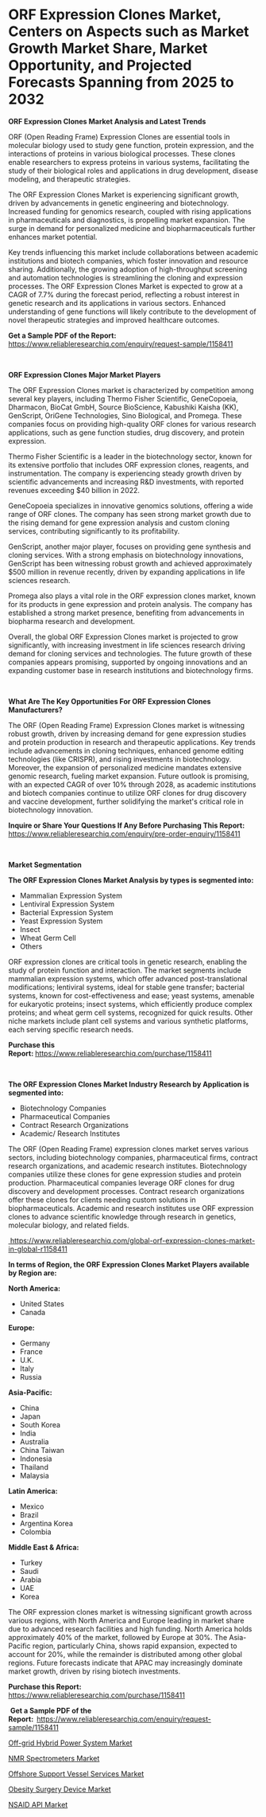 <p><h1>ORF Expression Clones Market, Centers on Aspects such as Market Growth Market Share, Market Opportunity, and Projected Forecasts Spanning from 2025 to 2032</h1></p><p><strong>ORF Expression Clones Market Analysis and Latest Trends</strong></p>
<p><p>ORF (Open Reading Frame) Expression Clones are essential tools in molecular biology used to study gene function, protein expression, and the interactions of proteins in various biological processes. These clones enable researchers to express proteins in various systems, facilitating the study of their biological roles and applications in drug development, disease modeling, and therapeutic strategies. </p><p>The ORF Expression Clones Market is experiencing significant growth, driven by advancements in genetic engineering and biotechnology. Increased funding for genomics research, coupled with rising applications in pharmaceuticals and diagnostics, is propelling market expansion. The surge in demand for personalized medicine and biopharmaceuticals further enhances market potential. </p><p>Key trends influencing this market include collaborations between academic institutions and biotech companies, which foster innovation and resource sharing. Additionally, the growing adoption of high-throughput screening and automation technologies is streamlining the cloning and expression processes. The ORF Expression Clones Market is expected to grow at a CAGR of 7.7% during the forecast period, reflecting a robust interest in genetic research and its applications in various sectors. Enhanced understanding of gene functions will likely contribute to the development of novel therapeutic strategies and improved healthcare outcomes.</p></p>
<p><strong>Get a Sample PDF of the Report:&nbsp;</strong> <a href="https://www.reliableresearchiq.com/enquiry/request-sample/1158411?utm_campaign=1170&utm_medium=2&utm_source=Github&utm_content=ia&utm_term=21032025&utm_id=orf-expression-clones">https://www.reliableresearchiq.com/enquiry/request-sample/1158411</a></p>
<p>&nbsp;</p>
<p><strong>ORF Expression Clones Major Market Players</strong></p>
<p><p>The ORF Expression Clones market is characterized by competition among several key players, including Thermo Fisher Scientific, GeneCopoeia, Dharmacon, BioCat GmbH, Source BioScience, Kabushiki Kaisha (KK), GenScript, OriGene Technologies, Sino Biological, and Promega. These companies focus on providing high-quality ORF clones for various research applications, such as gene function studies, drug discovery, and protein expression.</p><p>Thermo Fisher Scientific is a leader in the biotechnology sector, known for its extensive portfolio that includes ORF expression clones, reagents, and instrumentation. The company is experiencing steady growth driven by scientific advancements and increasing R&D investments, with reported revenues exceeding $40 billion in 2022.</p><p>GeneCopoeia specializes in innovative genomics solutions, offering a wide range of ORF clones. The company has seen strong market growth due to the rising demand for gene expression analysis and custom cloning services, contributing significantly to its profitability.</p><p>GenScript, another major player, focuses on providing gene synthesis and cloning services. With a strong emphasis on biotechnology innovations, GenScript has been witnessing robust growth and achieved approximately $500 million in revenue recently, driven by expanding applications in life sciences research.</p><p>Promega also plays a vital role in the ORF expression clones market, known for its products in gene expression and protein analysis. The company has established a strong market presence, benefiting from advancements in biopharma research and development.</p><p>Overall, the global ORF Expression Clones market is projected to grow significantly, with increasing investment in life sciences research driving demand for cloning services and technologies. The future growth of these companies appears promising, supported by ongoing innovations and an expanding customer base in research institutions and biotechnology firms.</p></p>
<p>&nbsp;</p>
<p><strong>What Are The Key Opportunities For ORF Expression Clones Manufacturers?</strong></p>
<p><p>The ORF (Open Reading Frame) Expression Clones market is witnessing robust growth, driven by increasing demand for gene expression studies and protein production in research and therapeutic applications. Key trends include advancements in cloning techniques, enhanced genome editing technologies (like CRISPR), and rising investments in biotechnology. Moreover, the expansion of personalized medicine mandates extensive genomic research, fueling market expansion. Future outlook is promising, with an expected CAGR of over 10% through 2028, as academic institutions and biotech companies continue to utilize ORF clones for drug discovery and vaccine development, further solidifying the market's critical role in biotechnology innovation.</p></p>
<p><strong>Inquire or Share Your Questions If Any Before Purchasing This Report:</strong> <a href="https://www.reliableresearchiq.com/enquiry/pre-order-enquiry/1158411?utm_campaign=1170&utm_medium=2&utm_source=Github&utm_content=ia&utm_term=21032025&utm_id=orf-expression-clones">https://www.reliableresearchiq.com/enquiry/pre-order-enquiry/1158411</a></p>
<p>&nbsp;</p>
<p><strong>Market Segmentation</strong></p>
<p><strong>The ORF Expression Clones Market Analysis by types is segmented into:</strong></p>
<p><ul><li>Mammalian Expression System</li><li>Lentiviral Expression System</li><li>Bacterial Expression System</li><li>Yeast Expression System</li><li>Insect</li><li>Wheat Germ Cell</li><li>Others</li></ul></p>
<p><p>ORF expression clones are critical tools in genetic research, enabling the study of protein function and interaction. The market segments include mammalian expression systems, which offer advanced post-translational modifications; lentiviral systems, ideal for stable gene transfer; bacterial systems, known for cost-effectiveness and ease; yeast systems, amenable for eukaryotic proteins; insect systems, which efficiently produce complex proteins; and wheat germ cell systems, recognized for quick results. Other niche markets include plant cell systems and various synthetic platforms, each serving specific research needs.</p></p>
<p><strong>Purchase this Report:&nbsp;</strong><a href="https://www.reliableresearchiq.com/purchase/1158411?utm_campaign=1170&utm_medium=2&utm_source=Github&utm_content=ia&utm_term=21032025&utm_id=orf-expression-clones">https://www.reliableresearchiq.com/purchase/1158411</a></p>
<p>&nbsp;</p>
<p><strong>The ORF Expression Clones Market Industry Research by Application is segmented into:</strong></p>
<p><ul><li>Biotechnology Companies</li><li>Pharmaceutical Companies</li><li>Contract Research Organizations</li><li>Academic/ Research Institutes</li></ul></p>
<p><p>The ORF (Open Reading Frame) expression clones market serves various sectors, including biotechnology companies, pharmaceutical firms, contract research organizations, and academic research institutes. Biotechnology companies utilize these clones for gene expression studies and protein production. Pharmaceutical companies leverage ORF clones for drug discovery and development processes. Contract research organizations offer these clones for clients needing custom solutions in biopharmaceuticals. Academic and research institutes use ORF expression clones to advance scientific knowledge through research in genetics, molecular biology, and related fields.</p></p>
<p><a href="https://www.reliableresearchiq.com/global-orf-expression-clones-market-in-global-r1158411?utm_campaign=1170&utm_medium=2&utm_source=Github&utm_content=ia&utm_term=21032025&utm_id=orf-expression-clones">&nbsp;https://www.reliableresearchiq.com/global-orf-expression-clones-market-in-global-r1158411</a></p>
<p><strong>In terms of Region, the ORF Expression Clones Market Players available by Region are:</strong></p>
<p>
    <p> <strong> North America: </strong>
        <ul>
            <li>United States</li>
            <li>Canada</li>
        </ul>
        </p> 
    <p> <strong> Europe: </strong>
        <ul>
            <li>Germany</li>
            <li>France</li>
            <li>U.K.</li>
            <li>Italy</li>
            <li>Russia</li>
        </ul>
        </p> 
    <p> <strong> Asia-Pacific: </strong>
        <ul>
            <li>China</li>
            <li>Japan</li>
            <li>South Korea</li>
            <li>India</li>
            <li>Australia</li>
            <li>China Taiwan</li>
            <li>Indonesia</li>
            <li>Thailand</li>
            <li>Malaysia</li>
        </ul>
        </p> 
    <p> <strong> Latin America: </strong>
        <ul>
            <li>Mexico</li>
            <li>Brazil</li>
            <li>Argentina Korea</li>
            <li>Colombia</li>
        </ul>
        </p> 
    <p> <strong> Middle East & Africa: </strong>
        <ul>
            <li>Turkey</li>
            <li>Saudi</li>
            <li>Arabia</li>
            <li>UAE</li>
            <li>Korea</li>
        </ul>
    </p>
    </p>
<p><p>The ORF expression clones market is witnessing significant growth across various regions, with North America and Europe leading in market share due to advanced research facilities and high funding. North America holds approximately 40% of the market, followed by Europe at 30%. The Asia-Pacific region, particularly China, shows rapid expansion, expected to account for 20%, while the remainder is distributed among other global regions. Future forecasts indicate that APAC may increasingly dominate market growth, driven by rising biotech investments.</p></p>
<p><strong>Purchase this Report: </strong><a href="https://www.reliableresearchiq.com/purchase/1158411?utm_campaign=1170&utm_medium=2&utm_source=Github&utm_content=ia&utm_term=21032025&utm_id=orf-expression-clones">https://www.reliableresearchiq.com/purchase/1158411</a></p>
<p>&nbsp;<strong>Get a Sample PDF of the Report:&nbsp;&nbsp;</strong><a href="https://www.reliableresearchiq.com/enquiry/request-sample/1158411?utm_campaign=1170&utm_medium=2&utm_source=Github&utm_content=ia&utm_term=21032025&utm_id=orf-expression-clones">https://www.reliableresearchiq.com/enquiry/request-sample/1158411</a></p>
<p><strong></strong></p>
<p><p><a href="https://github.com/jolashta/Market-Research-Report-List-1/blob/main/off-grid-hybrid-power-system-market.md?utm_campaign=1170&utm_medium=2&utm_source=Github&utm_content=ia&utm_term=21032025&utm_id=orf-expression-clones">Off-grid Hybrid Power System Market</a></p><p><a href="https://github.com/elhibacajka/Market-Research-Report-List-1/blob/main/nmr-spectrometers-market.md?utm_campaign=1170&utm_medium=2&utm_source=Github&utm_content=ia&utm_term=21032025&utm_id=orf-expression-clones">NMR Spectrometers Market</a></p><p><a href="https://github.com/lazregaartun/Market-Research-Report-List-1/blob/main/offshore-support-vessel-services-market.md?utm_campaign=1170&utm_medium=2&utm_source=Github&utm_content=ia&utm_term=21032025&utm_id=orf-expression-clones">Offshore Support Vessel Services Market</a></p><p><a href="https://github.com/ienamoun/Market-Research-Report-List-1/blob/main/obesity-surgery-device-market.md?utm_campaign=1170&utm_medium=2&utm_source=Github&utm_content=ia&utm_term=21032025&utm_id=orf-expression-clones">Obesity Surgery Device Market</a></p><p><a href="https://github.com/drevertevell/Market-Research-Report-List-1/blob/main/nsaid-api-market.md?utm_campaign=1170&utm_medium=2&utm_source=Github&utm_content=ia&utm_term=21032025&utm_id=orf-expression-clones">NSAID API Market</a></p></p>